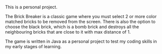 
This is a personal project.

The Brick Breaker is a classic game where you must select 2 or more color matched bricks to be removed from the screen.
There is also the option to choose the black brick, which is a bomb brick and destroys all the neighbouring bricks that are close to it with max distance of 1.

The game is written in Java as a personal project to test my coding skills in my early stages of learning.
